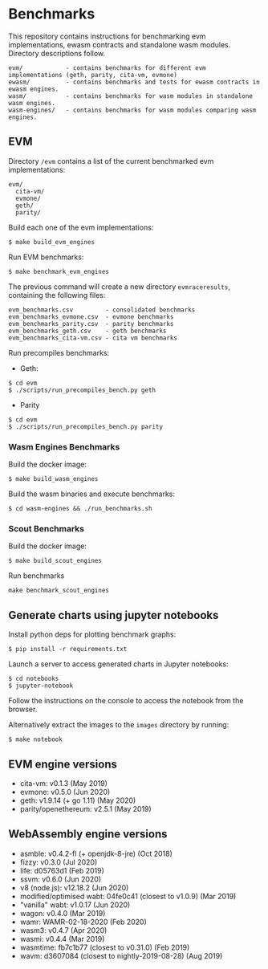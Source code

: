 # Benchmarks

This repository contains instructions for benchmarking evm implementations, ewasm contracts and standalone wasm modules. Directory descriptions follow.

```
evm/            - contains benchmarks for different evm implementations (geth, parity, cita-vm, evmone)
ewasm/          - contains benchmarks and tests for ewasm contracts in ewasm engines.
wasm/           - contains benchmarks for wasm modules in standalone wasm engines.
wasm-engines/   - contains benchmarks for wasm modules comparing wasm engines.
```

## EVM

Directory `/evm` contains a list of the current benchmarked evm implementations:

```
evm/
  cita-vm/
  evmone/
  geth/
  parity/
```

Build each one of the evm implementations:

```shell
$ make build_evm_engines
```

Run EVM benchmarks:

```shell
$ make benchmark_evm_engines
```

The previous command will create a new directory `evmraceresults`, containing the following files:

```
evm_benchmarks.csv         - consolidated benchmarks
evm_benchmarks_evmone.csv  - evmone benchmarks
evm_benchmarks_parity.csv  - parity benchmarks
evm_benchmarks_geth.csv    - geth benchmarks
evm_benchmarks_cita-vm.csv - cita vm benchmarks
```

Run precompiles benchmarks:

- Geth:

```shell
$ cd evm
$ ./scripts/run_precompiles_bench.py geth 
```

- Parity
```shell
$ cd evm
$ ./scripts/run_precompiles_bench.py parity
```

### Wasm Engines Benchmarks

Build the docker image:

```shell
$ make build_wasm_engines
```

Build the wasm binaries and execute benchmarks:

```shell
$ cd wasm-engines && ./run_benchmarks.sh
```

### Scout Benchmarks

Build the docker image:

```shell
$ make build_scout_engines
```

Run benchmarks

```shell
make benchmark_scout_engines
```

## Generate charts using jupyter notebooks

Install python deps for plotting benchmark graphs:

```shell
$ pip install -r requirements.txt
```

Launch a server to access generated charts in Jupyter notebooks:

```shell
$ cd notebooks
$ jupyter-notebook
```

Follow the instructions on the console to access the notebook from the browser.

Alternatively extract the images to the `images` directory by running:

```shell
$ make notebook
```

## EVM engine versions

- cita-vm: v0.1.3 (May 2019)
- evmone: v0.5.0 (Jun 2020)
- geth: v1.9.14 (+ go 1.11) (May 2020)
- parity/openethereum: v2.5.1 (May 2019)

## WebAssembly engine versions

- asmble: v0.4.2-fl (+ openjdk-8-jre) (Oct 2018)
- fizzy: v0.3.0 (Jul 2020)
- life: d05763d1 (Feb 2019)
- ssvm: v0.6.0 (Jun 2020)
- v8 (node.js): v12.18.2 (Jun 2020)
- modified/optimised wabt: 04fe0c41 (closest to v1.0.9) (Mar 2019)
- "vanilla" wabt: v1.0.17 (Jun 2020)
- wagon: v0.4.0 (Mar 2019)
- wamr: WAMR-02-18-2020 (Feb 2020)
- wasm3: v0.4.7 (Apr 2020)
- wasmi: v0.4.4 (Mar 2019)
- wasmtime: fb7c1b77 (closest to v0.31.0) (Feb 2019)
- wavm: d3607084 (closest to nightly-2019-08-28) (Aug 2019)
